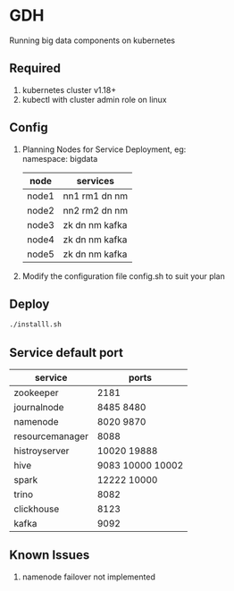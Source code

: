 # GDH
Running big data components on kubernetes

## Required  
1. kubernetes cluster v1.18+
2. kubectl with cluster admin role on linux

## Config  
1. Planning Nodes for Service Deployment, eg:  
    namespace: bigdata  

    | node | services |
    | --- | --- |
    | node1 | nn1 rm1 dn nm |
    | node2 | nn2 rm2 dn nm |
    | node3 | zk dn nm kafka |
    | node4 | zk dn nm kafka |
    | node5 | zk dn nm kafka |

2. Modify the configuration file config.sh to suit your plan

## Deploy
```bash
./installl.sh
```

## Service default port
| service | ports |
| --- | --- |
| zookeeper | 2181 |
| journalnode | 8485 8480 |
| namenode | 8020 9870 |
| resourcemanager | 8088 |
| histroyserver | 10020 19888 |
| hive | 9083 10000 10002 |
| spark | 12222 10000 |
| trino | 8082 |
| clickhouse | 8123 |
| kafka | 9092 |

## Known Issues
1. namenode failover not implemented